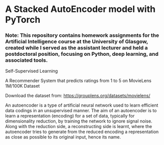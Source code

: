 # A Stacked AutoEncoder model with PyTorch

### Note: This repository contains homework assignments for the Artificial Intelligence course at the University of Glasgow, created while I served as the assistant lecturer and held a postdoctoral position, focusing on Python, deep learning, and associated tools.


Self-Supervised Learning



A Recommender System that predicts ratings from 1 to 5 on MovieLens 1M/100K Dataset

Download the dataset from: https://grouplens.org/datasets/movielens/

An autoencoder is a type of artificial neural network used to learn efficient data codings in an unsupervised manner. The aim of an autoencoder is to learn a representation (encoding) for a set of data, typically for dimensionality reduction, by training the network to ignore signal noise. Along with the reduction side, a reconstructing side is learnt, where the autoencoder tries to generate from the reduced encoding a representation as close as possible to its original input, hence its name.
